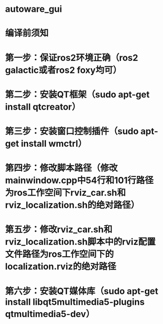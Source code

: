 # autoware_gui

# 编译前须知
# 第一步：保证ros2环境正确（ros2 galactic或者ros2 foxy均可）
# 第二步：安装QT框架（sudo apt-get install qtcreator）
# 第三步：安装窗口控制插件（sudo apt-get install wmctrl）
# 第四步：修改脚本路径（修改mainwindow.cpp中54行和101行路径为ros工作空间下rviz_car.sh和rviz_localization.sh的绝对路径）
# 第五步：修改rviz_car.sh和rviz_localization.sh脚本中的rviz配置文件路径为ros工作空间下的localization.rviz的绝对路径
# 第六步：安装QT媒体库（sudo apt-get install libqt5multimedia5-plugins qtmultimedia5-dev）
